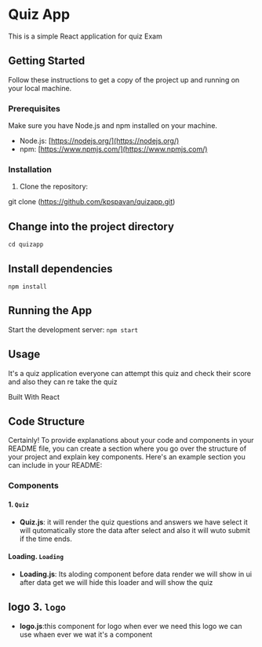 # Quiz App

This is a simple React application for quiz Exam

## Getting Started

Follow these instructions to get a copy of the project up and running on your local machine.

### Prerequisites

Make sure you have Node.js and npm installed on your machine.

- Node.js: [https://nodejs.org/](https://nodejs.org/)
- npm: [https://www.npmjs.com/](https://www.npmjs.com/)

### Installation

1. Clone the repository:

git clone (https://github.com/kpspavan/quizapp.git)

## Change into the project directory

`cd quizapp`

## Install dependencies

`npm install`

## Running the App

Start the development server:
`npm start`

## Usage

It's a quiz application everyone can attempt this quiz and check their score and also they can re take the quiz

Built With
React

## Code Structure

Certainly! To provide explanations about your code and components in your README file, you can create a section where you go over the structure of your project and explain key components. Here's an example section you can include in your README:

### Components

#### 1. `Quiz`

- **Quiz.js**: it will render the quiz questions and answers we have select it will qutomatically store the data after select and also it will wuto submit if the time ends.

#### Loading. `Loading`

- **Loading.js**: Its aloding component before data render we will show in ui after data get we will hide this loader and will show the quiz

## logo 3. `logo`

- **logo.js**:this component for logo when ever we need this logo we can use whaen ever we wat it's a component
